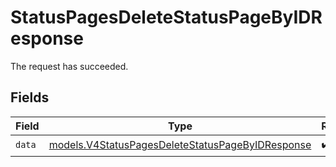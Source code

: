 # StatusPagesDeleteStatusPageByIDResponse

The request has succeeded.


## Fields

| Field                                                                                                      | Type                                                                                                       | Required                                                                                                   | Description                                                                                                |
| ---------------------------------------------------------------------------------------------------------- | ---------------------------------------------------------------------------------------------------------- | ---------------------------------------------------------------------------------------------------------- | ---------------------------------------------------------------------------------------------------------- |
| `data`                                                                                                     | [models.V4StatusPagesDeleteStatusPageByIDResponse](../models/v4statuspagesdeletestatuspagebyidresponse.md) | :heavy_check_mark:                                                                                         | N/A                                                                                                        |